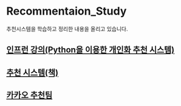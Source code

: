 # Recommentaion_Study

추천시스템을 학습하고 정리한 내용을 올리고 있습니다.


## [인프런 강의(Python을 이용한 개인화 추천 시스템)](https://github.com/HwangHanJae/Recommentaion_Study/tree/main/inflearn_recsys)

## [추천 시스템(책)](https://github.com/HwangHanJae/Recommentaion_Study/tree/main/book_Recommender_Systems)

## [카카오 추천팀](https://github.com/kakao/recoteam)
